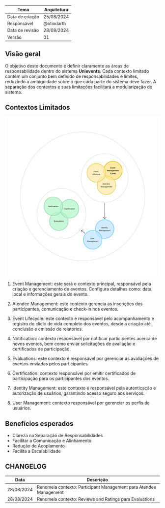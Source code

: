 | Tema            | Arquitetura |
| --------------- | ----------- |
| Data de criação | 25/08/2024  |
| Responsável     | @otiodarth  |
| Data de revisão | 28/08/2024  |
| Versão          | 01          |

## Visão geral

O objetivo deste documento é definir claramente as áreas de responsabilidade dentro do sistema **Unievents**. Cada contexto limitado contém um conjunto bem definido de responsabilidades e limites, reduzindo a ambiguidade sobre o que cada parte do sistema deve fazer. A separação dos contextos e suas limitações facilitará a modularização do sistema.

## Contextos Limitados

![Bounded Contexts](../docs/images/bounded_contexts.png)

1. Event Management: este será o contexto principal, responsável pela criação e gerenciamento de eventos. Configura detalhes como: data, local e informações gerais do evento.

2. Atendee Management: este contexto gerencia as inscrições dos participantes, comunicação e check-in nos eventos.

3. Event Lifecycle: este contexto é responsável pelo acompanhamento e registro do cliclo de vida completo dos eventos, desde a criação até conclusão e emissão de relatórios.

4. Notification: contexto responsável por notificar participentes acerca de novos eventos, bem como enviar solicitações de avaliação e certificados de participação.

5. Evaluations: este contexto é responsável por gerenciar as avaliações de eventos enviadas pelos participantes.

6. Certification: contexto responsável por emitir certificados de participação para os participantes dos eventos.

7. Identity Management: este contexto é responsável pela autenticação e autorização de usuários, garantindo acesso seguro aos serviços.

8. User Management: contexto responsável por gerenciar os perfis de usuários.

## Benefícios esperados

- Clareza na Separação de Responsabilidades
- Facilitar a Comunicação e Alinhamento
- Redução de Acoplamento
- Facilita a Escalabilidade

## CHANGELOG

| Data       | Descrição                                                         |
| ---------- | ----------------------------------------------------------------- |
| 28/08/2024 | Renomeia contexto: Participant Management para Atendee Management |
| 28/08/2024 | Renomeia contexto: Reviews and Ratings para Evaluations           |
